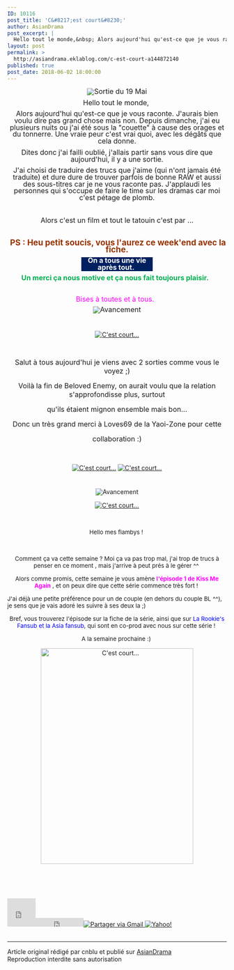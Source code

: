 ```yaml
---
ID: 10116
post_title: 'C&#8217;est court&#8230;'
author: AsianDrama
post_excerpt: |
  Hello tout le monde,&nbsp; Alors aujourd'hui qu'est-ce que je vous raconte. J'aurais bien voulu dire pas grand chose mais non. Depuis dimanche, j'ai eu plusieurs nuits ou j'ai &eacute;t&eacute; sous la "couette" &agrave; cause des orages et du tonnerre. Une vraie&nbsp;peur c'est vrai quoi, avec les d&eacute;g&acirc;ts que cela donne....
layout: post
permalink: >
  http://asiandrama.eklablog.com/c-est-court-a144872140
published: true
post_date: 2018-06-02 18:00:00
---
```

<p style="box-sizing: content-box; margin: 0px 0px 10px; line-height: 15.7143px; text-align: center;"><span style="font-size: 12pt;"><img style="box-sizing: content-box; border: 0px; vertical-align: middle;" src="https://united-subs.dearclouds.com/wp-content/uploads/2018/04/5e6bbed1e40566232bc585119e5a1581.jpg" alt="Sortie du 19 Mai"/></span></p>
<p style="box-sizing: content-box; margin: 0px 0px 10px; line-height: 15.7143px; text-align: center;"><span style="font-size: 12pt;">Hello tout le monde,&nbsp;</span></p>
<p style="box-sizing: content-box; margin: 0px 0px 10px; line-height: 15.7143px; text-align: center;"><span style="font-size: 12pt;">Alors aujourd'hui qu'est-ce que je vous raconte. J'aurais bien voulu dire pas grand chose mais non. Depuis dimanche, j'ai eu plusieurs nuits ou j'ai &eacute;t&eacute; sous la "couette" &agrave; cause des orages et du tonnerre. Une vraie&nbsp;peur c'est vrai quoi, avec les d&eacute;g&acirc;ts que cela donne.</span></p>
<p style="box-sizing: content-box; margin: 0px 0px 10px; line-height: 15.7143px; text-align: center;"><span style="font-size: 12pt;">Dites donc j'ai failli oubli&eacute;, j'allais partir sans vous dire que aujourd'hui, il y a une sortie.</span></p>
<p style="box-sizing: content-box; margin: 0px 0px 10px; line-height: 15.7143px; text-align: center;"><span style="font-size: 12pt;">J'ai choisi de traduire des trucs que j'aime (qui n'ont jamais &eacute;t&eacute; traduite) et dure dure de trouver parfois de bonne RAW et aussi des sous-titres car je ne vous raconte pas. J'applaudi les personnes qui s'occupe de faire le time sur les dramas car moi c'est p&eacute;tage de plomb.</span></p>
<p style="box-sizing: content-box; margin: 0px 0px 10px; line-height: 15.7143px; text-align: center;">&nbsp;</p>
<p style="box-sizing: content-box; margin: 0px 0px 10px; line-height: 15.7143px; text-align: center;"><span style="font-size: 12pt;">Alors c'est un film et tout le tatouin c'est par ...</span></p>
<p style="box-sizing: content-box; margin: 0px 0px 10px; line-height: 15.7143px; text-align: center;">&nbsp;</p>
<p style="box-sizing: content-box; margin: 0px 0px 10px; line-height: 15.7143px; text-align: center;"><strong><span style="font-size: 14pt;">&nbsp;<span style="color: #993300;">PS :&nbsp;Heu petit soucis, vous l'aurez ce week'end avec la fiche.</span></span></strong></p>
<p class="MsoNormal" style="box-sizing: content-box; margin: 0cm 127.55pt 6pt; line-height: 15.7143px; text-align: center; background: #002060;"><span style="box-sizing: content-box; font-size: 12pt;"><strong style="box-sizing: content-box;"><span style="box-sizing: content-box; color: white;">On a tous une vie apr&egrave;s tout.</span></strong><span style="box-sizing: content-box; color: white;">&nbsp;</span></span></p>
<p class="MsoNormal" style="box-sizing: content-box; margin: 0px 0px 6pt; line-height: 15.7143px; text-align: center; background-image: initial; background-attachment: initial; background-size: initial; background-origin: initial; background-clip: initial; background-position: initial; background-repeat: initial;"><span style="box-sizing: content-box; font-size: 12pt;"><strong style="box-sizing: content-box;"><span style="box-sizing: content-box; color: #00b050;">Un merci &ccedil;a nous motive et &ccedil;a nous fait toujours plaisir.</span></strong><span style="box-sizing: content-box; color: #00b050;">&nbsp;</span><span style="box-sizing: content-box; color: #00b050;">&nbsp;</span></span></p>
<p style="box-sizing: content-box; margin: 0px 0px 10px; line-height: 15.7143px; text-align: center;">&nbsp;</p>
<p class="MsoNormal" style="box-sizing: content-box; margin: 0px 0px 6pt; line-height: 15.7143px; text-align: center; background-image: initial; background-attachment: initial; background-size: initial; background-origin: initial; background-clip: initial; background-position: initial; background-repeat: initial;"><span style="box-sizing: content-box; font-size: 12pt;"><span style="box-sizing: content-box; color: fuchsia;">Bises &agrave; toutes et &agrave; tous.&nbsp;</span>&nbsp;</span></p>
<p style="box-sizing: content-box; margin: 0px 0px 10px; line-height: 15.7143px; text-align: center;"><span style="font-size: 12pt;"><img style="box-sizing: content-box; border: 0px; vertical-align: middle;" src="http://ekladata.com/0azE2m7POWI0azp7s-3SiM0RKv4@308x39.png" alt="Avancement"/></span></p>
<p style="box-sizing: content-box; margin: 0px 0px 10px; line-height: 15.7143px; text-align: center;"><span style="font-size: 12pt;">&nbsp;</span></p>
<p style="text-align: center;"><a href="http://ekladata.com/VhIONmPRZlnk2cg7Gm3fFb4aR9c.png"><img src="http://ekladata.com/VhIONmPRZlnk2cg7Gm3fFb4aR9c@150x150.png" alt="C'est court..."/></a></p>
<p style="text-align: center;">&nbsp;</p>
<p style="text-align: center;"><span style="font-size: 12pt;">Salut &agrave; tous aujourd'hui je viens avec 2 sorties comme vous le voyez ;)</span></p>
<p style="text-align: center;"><span style="font-size: 12pt;">Voil&agrave; la fin de Beloved Enemy, on aurait voulu que la relation s'approfondisse plus, surtout</span></p>
<p style="text-align: center;"><span style="font-size: 12pt;">qu'ils &eacute;taient mignon ensemble mais bon...</span></p>
<p style="text-align: center;"><span style="font-size: 12pt;">Donc un tr&egrave;s grand merci &agrave; Loves69 de la Yaoi-Zone pour cette</span></p>
<p style="text-align: center;"><span style="font-size: 12pt;">collaboration :)</span></p>
<p style="text-align: center;"><span style="font-size: 12pt;">&nbsp;</span></p>
<p style="text-align: center;"><a href="http://asiandrama.eklablog.com/beloved-enemy-a131818410"><img src="http://ekladata.com/J4Vx9Z24yF03L3CzIiTpn1SewT8@350x197.jpg" alt="C'est court..."/></a>&nbsp;<a href="http://asiandrama.eklablog.com/flyleaf-of-summer-a144532612"><img src="http://ekladata.com/c0U0D6afWRUlZ53LJNnrLkQIfo8@350x197.jpg" alt="C'est court..."/></a></p>
<p style="box-sizing: content-box; margin: 0px 0px 10px; line-height: 15.7143px; text-align: center;">&nbsp;</p>
<p style="box-sizing: content-box; margin: 0px 0px 10px; line-height: 15.7143px; text-align: center;"><img style="box-sizing: content-box; border: 0px; vertical-align: middle;" src="http://ekladata.com/0azE2m7POWI0azp7s-3SiM0RKv4@308x39.png" alt="Avancement"/></p>
<p style="text-align: center;"><a href="http://ekladata.com/hxB4nF378bH6UALVud4-a4QQ7rs.png"><img src="http://ekladata.com/hxB4nF378bH6UALVud4-a4QQ7rs@150x150.png" alt="C'est court..."/></a></p>
<p style="text-align: center;">&nbsp;</p>
<p style="text-align: center;"><span style="font-size: 10pt;">Hello mes flambys !&nbsp;</span></p>
<p style="text-align: center;">&nbsp;</p>
<p style="text-align: center;"><span style="font-size: 10pt;">Comment &ccedil;a va cette semaine ? Moi &ccedil;a va pas trop mal, j'ai trop de trucs &agrave; penser en ce moment , mais j'arrive &agrave; peut pr&eacute;s &agrave; le g&eacute;rer ^^&nbsp;</span></p>
<p style="text-align: center;"><span style="font-size: 10pt;">Alors comme promis, cette semaine je vous am&egrave;ne <span style="color: #ff00ff;"><strong>l'&eacute;pisode 1 de Kiss Me Again</strong></span> , et on peux dire que cette s&eacute;rie commence tr&egrave;s fort !&nbsp;</span></p>
<p><span style="font-size: 10pt;">J'ai d&eacute;j&agrave; une petite pr&eacute;f&eacute;rence pour un de couple (en dehors du couple BL ^^), je sens que je vais ador&eacute; les suivre &agrave; ses deux la ;)&nbsp;</span></p>
<p style="text-align: center;"><span style="font-size: 10pt;">Bref, vous trouverez l'&eacute;pisode sur la fiche de la s&eacute;rie, ainsi que sur<span style="color: #0000ff;"> La Rookie's Fansub et la Asia fansub</span>, qui sont en co-prod avec nous sur cette s&eacute;rie !&nbsp;</span></p>
<p style="text-align: center;"><span style="font-size: 10pt;">A la semaine prochaine :)&nbsp;</span></p>
<p style="text-align: center;"><a href="http://asiandrama.eklablog.com/kiss-me-again-a144816404"><img src="http://ekladata.com/TNCO9H5xFHxgjW-b3HYpnSmn0nA@350x495.png" alt="C'est court..." width="350" height="495"/></a></p>
<p style="text-align: center;">&nbsp;</p><br /><br /><div id="share_buttons" class="article_sharebtns"><iframe src="http://www.facebook.com/plugins/like.php?href=http%3A%2F%2Fasiandrama.eklablog.com%2Fc-est-court-a144872140&amp;layout=box_count&amp;show_faces=false&amp;width=65&amp;action=like&amp;font&amp;colorscheme=light&amp;height=65" scrolling="no" frameborder="0" style="border:none; overflow:hidden; width:65px; height:65px;" allowTransparency="true"><br /></iframe><iframe allowtransparency="true" frameborder="0" scrolling="no" src="http://platform.twitter.com/widgets/tweet_button.html?url=http%3A%2F%2Fasiandrama.eklablog.com%2Fc-est-court-a144872140&amp;text=C%27est%20court...&amp;count=horizontal" style="width: 110px; height: 20px;"></iframe><span><g:plusone size="medium" count="true" href="http://asiandrama.eklablog.com/c-est-court-a144872140"></g:plusone></span><a href="javascript:(function()%7Bm='http://mail.google.com/mail/?view=cm&fs=1&tf=1&to=&su=C%5C%27est%20court...&body=http%3A%2F%2Fasiandrama.eklablog.com%2Fc-est-court-a144872140';w=window.open(m,'addwindow','status=no,toolbar=no,width=575,height=545,resizable=yes');setTimeout(function()%7Bw.focus();%7D,%20250);%7D)();" rel="nofollow"><img src="" alt="Partager via Gmail" title="Partager via Gmail" /></a><a rel="nofollow" href="http://bookmarks.yahoo.com/toolbar/savebm?u=http%3A%2F%2Fasiandrama.eklablog.com%2Fc-est-court-a144872140&t=C%27est%20court..."  rel="nofollow">
<img alt="Yahoo!" src="" title="Yahoo!" />
</a></div><br /><hr />Article original rédigé par cnblu et publié sur <a href="http://asiandrama.eklablog.com/">AsianDrama</a> <br /> Reproduction interdite sans autorisation